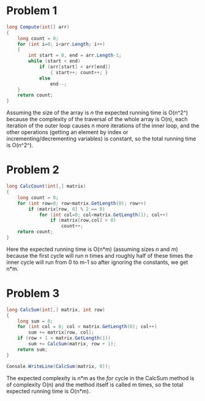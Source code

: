 # Problem 1
```c#
long Compute(int[] arr)
{
    long count = 0;
    for (int i=0; i<arr.Length; i++)
    {
        int start = 0, end = arr.Length-1;
        while (start < end)
            if (arr[start] < arr[end])
                { start++; count++; }
            else 
                end--;
    }
    return count;
}
```
Assuming the size of the array is *n* the expected running time is O(n^2^) because the complexity of the traversal of the whole array is O(n), each iteration of the outer loop causes n more iterations of the inner loop, and the other operations (getting an element by index or incrementing/decrementing variables) is constant, so the total running time is O(n^2^).

# Problem 2

```C#
long CalcCount(int[,] matrix)
{
    long count = 0;
    for (int row=0; row<matrix.GetLength(0); row++)
        if (matrix[row, 0] % 2 == 0)
            for (int col=0; col<matrix.GetLength(1); col++)
                if (matrix[row,col] > 0)
                    count++;
    return count;
}
```
Here the expected running time is O(n\*m) (assuming sizes *n* and *m*) because the first cycle will run n times and roughly half of these times the inner cycle will run from 0 to m-1 so after ignoring the constants, we get n*m.

# Problem 3
```C#
long CalcSum(int[,] matrix, int row)
{
    long sum = 0;
    for (int col = 0; col < matrix.GetLength(0); col++) 
        sum += matrix[row, col];
    if (row + 1 < matrix.GetLength(1)) 
        sum += CalcSum(matrix, row + 1);
    return sum;
}

Console.WriteLine(CalcSum(matrix, 0));
```
The expected complexity is n\*m as the *for* cycle in the CalcSum method is of complexity O(n) and the method itself is called m times, so the total expected running time is O(n\*m). 
